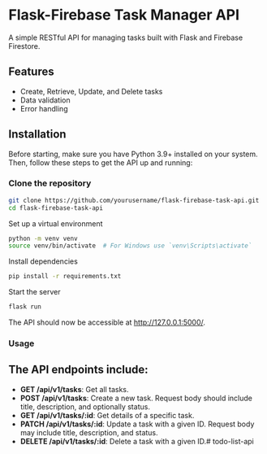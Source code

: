 # Flask-Firebase Task Manager API

A simple RESTful API for managing tasks built with Flask and Firebase Firestore.

## Features

- Create, Retrieve, Update, and Delete tasks
- Data validation
- Error handling

## Installation

Before starting, make sure you have Python 3.9+ installed on your system. Then, follow these steps to get the API up and running:

### Clone the repository

```bash
git clone https://github.com/yourusername/flask-firebase-task-api.git
cd flask-firebase-task-api
```

Set up a virtual environment

```bash
python -m venv venv
source venv/bin/activate  # For Windows use `venv\Scripts\activate`
```

Install dependencies
```bash
pip install -r requirements.txt
```

Start the server
```bash
flask run
```

The API should now be accessible at http://127.0.0.1:5000/.

### Usage
## The API endpoints include:

- **GET /api/v1/tasks**: Get all tasks.
- **POST /api/v1/tasks**: Create a new task. Request body should include title, description, and optionally status.
- **GET /api/v1/tasks/:id**: Get details of a specific task.
- **PATCH /api/v1/tasks/:id**: Update a task with a given ID. Request body may include title, description, and status.
- **DELETE /api/v1/tasks/:id**: Delete a task with a given ID.# todo-list-api
